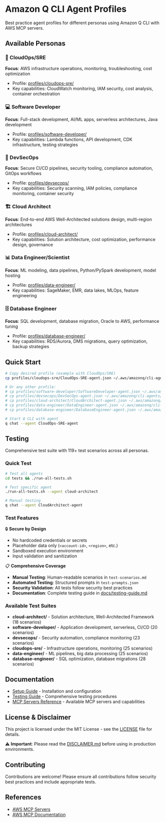 # Amazon Q CLI Agent Profiles

Best practice agent profiles for different personas using Amazon Q CLI with AWS MCP servers.

## Available Personas

### 🔧 CloudOps/SRE
**Focus**: AWS infrastructure operations, monitoring, troubleshooting, cost optimization
- Profile: [profiles/cloudops-sre/](profiles/cloudops-sre/)
- Key capabilities: CloudWatch monitoring, IAM security, cost analysis, container orchestration

### 💻 Software Developer
**Focus**: Full-stack development, AI/ML apps, serverless architectures, Java development
- Profile: [profiles/software-developer/](profiles/software-developer/)
- Key capabilities: Lambda functions, API development, CDK infrastructure, testing strategies

### 🔐 DevSecOps
**Focus**: Secure CI/CD pipelines, security tooling, compliance automation, GitOps workflows
- Profile: [profiles/devsecops/](profiles/devsecops/)
- Key capabilities: Security scanning, IAM policies, compliance monitoring, container security

### 🏗️ Cloud Architect
**Focus**: End-to-end AWS Well-Architected solutions design, multi-region architectures
- Profile: [profiles/cloud-architect/](profiles/cloud-architect/)
- Key capabilities: Solution architecture, cost optimization, performance design, governance

### 📊 Data Engineer/Scientist
**Focus**: ML modeling, data pipelines, Python/PySpark development, model hosting
- Profile: [profiles/data-engineer/](profiles/data-engineer/)
- Key capabilities: SageMaker, EMR, data lakes, MLOps, feature engineering

### 🗄️ Database Engineer
**Focus**: SQL development, database migration, Oracle to AWS, performance tuning
- Profile: [profiles/database-engineer/](profiles/database-engineer/)
- Key capabilities: RDS/Aurora, DMS migrations, query optimization, backup strategies

## Quick Start

```bash
# Copy desired profile (example with CloudOps/SRE)
cp profiles/cloudops-sre/CloudOps-SRE-agent.json ~/.aws/amazonq/cli-agents/

# Or any other profile:
# cp profiles/software-developer/SoftwareDeveloper-agent.json ~/.aws/amazonq/cli-agents/
# cp profiles/devsecops/DevSecOps-agent.json ~/.aws/amazonq/cli-agents/
# cp profiles/cloud-architect/CloudArchitect-agent.json ~/.aws/amazonq/cli-agents/
# cp profiles/data-engineer/DataEngineer-agent.json ~/.aws/amazonq/cli-agents/
# cp profiles/database-engineer/DatabaseEngineer-agent.json ~/.aws/amazonq/cli-agents/

# Start Q CLI with agent
q chat --agent CloudOps-SRE-agent
```

## Testing

Comprehensive test suite with 119+ test scenarios across all personas.

### Quick Test

```bash
# Test all agents
cd tests && ./run-all-tests.sh

# Test specific agent
./run-all-tests.sh --agent cloud-architect

# Manual testing
q chat --agent CloudArchitect-agent
```

### Test Features

🔒 **Secure by Design**
- No hardcoded credentials or secrets
- Placeholder data only (`<account-id>`, `<region>`, etc.)
- Sandboxed execution environment
- Input validation and sanitization

📋 **Comprehensive Coverage**
- **Manual Testing**: Human-readable scenarios in `test-scenarios.md`
- **Automated Testing**: Structured prompts in `test-prompts.json`
- **Security Validation**: All tests follow security best practices
- **Documentation**: Complete testing guide in [docs/testing-guide.md](docs/testing-guide.md)

### Available Test Suites

- **cloud-architect/** - Solution architecture, Well-Architected Framework (18 scenarios)
- **software-developer/** - Application development, serverless, CI/CD (20 scenarios)
- **devsecops/** - Security automation, compliance monitoring (23 scenarios)
- **cloudops-sre/** - Infrastructure operations, monitoring (25 scenarios)
- **data-engineer/** - ML pipelines, big data processing (25 scenarios)
- **database-engineer/** - SQL optimization, database migrations (28 scenarios)

## Documentation

- [Setup Guide](docs/setup-guide.md) - Installation and configuration
- [Testing Guide](docs/testing-guide.md) - Comprehensive testing procedures
- [MCP Servers Reference](docs/mcp-servers-reference.md) - Available MCP servers and capabilities

## License & Disclaimer

This project is licensed under the MIT License - see the [LICENSE](LICENSE) file for details.

⚠️ **Important**: Please read the [DISCLAIMER.md](DISCLAIMER.md) before using in production environments.

## Contributing

Contributions are welcome! Please ensure all contributions follow security best practices and include appropriate tests.

## References
- [AWS MCP Servers](https://github.com/awslabs/mcp)
- [AWS MCP Documentation](https://awslabs.github.io/mcp/)